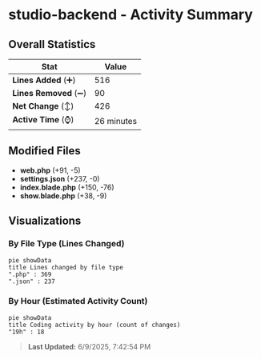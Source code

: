 # studio-backend - Activity Summary 

## Overall Statistics

| Stat                   | Value                                                             |
| ---------------------- | ----------------------------------------------------------------- |
| **Lines Added** (➕)   | 516                                          |
| **Lines Removed** (➖) | 90                                        |
| **Net Change** (↕)    | 426                |
| **Active Time** (⌚)   | 26 minutes |


## Modified Files
- **web.php** (+91, -5)
- **settings.json** (+237, -0)
- **index.blade.php** (+150, -76)
- **show.blade.php** (+38, -9)

## Visualizations

### By File Type (Lines Changed)

```mermaid
pie showData
title Lines changed by file type
".php" : 369
".json" : 237
```

### By Hour (Estimated Activity Count)

```mermaid
pie showData
title Coding activity by hour (count of changes)
"19h" : 18
```


> **Last Updated:** 6/9/2025, 7:42:54 PM